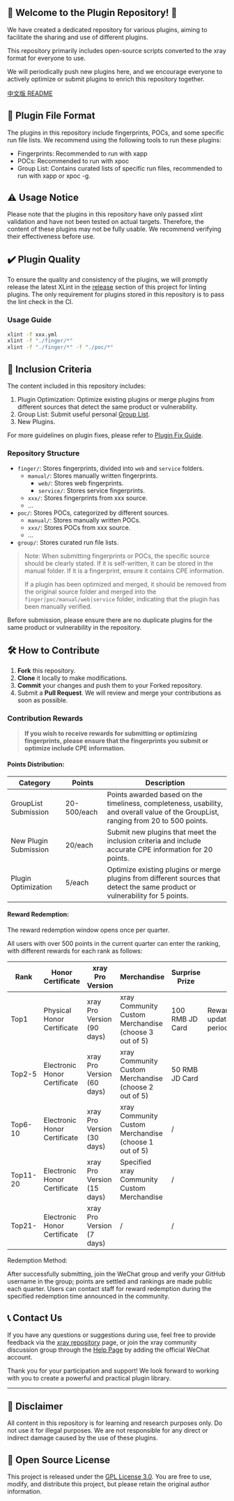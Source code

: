 ## 🎉 Welcome to the Plugin Repository! 🎉

We have created a dedicated repository for various plugins, aiming to facilitate the sharing and use of different plugins.

This repository primarily includes open-source scripts converted to the xray format for everyone to use.

We will periodically push new plugins here, and we encourage everyone to actively optimize or submit plugins to enrich this repository together.

[中文版 README](./README.md)

## 📂 Plugin File Format

The plugins in this repository include fingerprints, POCs, and some specific run file lists. We recommend using the following tools to run these plugins:

- Fingerprints: Recommended to run with xapp
- POCs: Recommended to run with xpoc
- Group List: Contains curated lists of specific run files, recommended to run with xapp or xpoc -g.

## ⚠️ Usage Notice

Please note that the plugins in this repository have only passed xlint validation and have not been tested on actual targets. Therefore, the content of these plugins may not be fully usable. We recommend verifying their effectiveness before use.

## ✔️ Plugin Quality

To ensure the quality and consistency of the plugins, we will promptly release the latest XLint in the [release](https://github.com/chaitin/xray-plugins/releases) section of this project for linting plugins. The only requirement for plugins stored in this repository is to pass the lint check in the CI.

### Usage Guide

```sh
xlint -f xxx.yml
xlint -f "./finger/*"
xlint -f "./finger/*" -f "./poc/*"
```

## 📜 Inclusion Criteria

The content included in this repository includes:

1. Plugin Optimization: Optimize existing plugins or merge plugins from different sources that detect the same product or vulnerability.
2. Group List: Submit useful personal [Group List](./group/README.md).
3. New Plugins.

For more guidelines on plugin fixes, please refer to [Plugin Fix Guide](https://docs.xray.cool/plugins/yaml/Fix).

### Repository Structure

- `finger/`: Stores fingerprints, divided into `web` and `service` folders.
    - `manual/`: Stores manually written fingerprints.
        - `web/`: Stores web fingerprints.
        - `service/`: Stores service fingerprints.
    - `xxx/`: Stores fingerprints from xxx source.
    - ...
- `poc/`: Stores POCs, categorized by different sources.
    - `manual/`: Stores manually written POCs.
    - `xxx/`: Stores POCs from xxx source.
    - ...
- `group/`: Stores curated run file lists.

> Note: When submitting fingerprints or POCs, the specific source should be clearly stated. If it is self-written, it can be stored in the manual folder. If it is a fingerprint, ensure it contains CPE information.
>
> If a plugin has been optimized and merged, it should be removed from the original source folder and merged into the `finger|poc/manual/web|service` folder, indicating that the plugin has been manually verified.

Before submission, please ensure there are no duplicate plugins for the same product or vulnerability in the repository.

## 🛠️ How to Contribute

1. **Fork** this repository.
2. **Clone** it locally to make modifications.
3. **Commit** your changes and push them to your Forked repository.
4. Submit a **Pull Request**. We will review and merge your contributions as soon as possible.

### Contribution Rewards

> **If you wish to receive rewards for submitting or optimizing fingerprints, please ensure that the fingerprints you submit or optimize include CPE information.**

#### Points Distribution:

|  Category  |  Points  |  Description  |
| --- | --- | --- |
|  GroupList Submission  |  20-500/each  |  Points awarded based on the timeliness, completeness, usability, and overall value of the GroupList, ranging from 20 to 500 points.  |
|  New Plugin Submission  |  20/each  |  Submit new plugins that meet the inclusion criteria and include accurate CPE information for 20 points.  |
|  Plugin Optimization  |  5/each  |  Optimize existing plugins or merge plugins from different sources that detect the same product or vulnerability for 5 points.  |

#### Reward Redemption:

The reward redemption window opens once per quarter.

All users with over 500 points in the current quarter can enter the ranking, with different rewards for each rank as follows:

|  Rank  |  Honor Certificate  |  xray Pro Version  |  Merchandise  |  Surprise Prize  |   |
| --- | --- | --- | --- | --- | --- |
|  Top1  |  Physical Honor Certificate  |  xray Pro Version (90 days)  |  xray Community Custom Merchandise (choose 3 out of 5)  |  100 RMB JD Card  |  Rewards updated periodically  |
|  Top2-5  |  Electronic Honor Certificate  |  xray Pro Version (60 days)  |  xray Community Custom Merchandise (choose 2 out of 5)  |  50 RMB JD Card  |
|  Top6-10  |  Electronic Honor Certificate  |  xray Pro Version (30 days)  |  xray Community Custom Merchandise (choose 1 out of 5)  |  /  |
|  Top11-20  |  Electronic Honor Certificate  |  xray Pro Version (15 days)  |  Specified xray Community Custom Merchandise  |  /  |
|  Top21-  |  Electronic Honor Certificate  |  xray Pro Version (7 days)  |  /  |  /  |

Redemption Method:

After successfully submitting, join the WeChat group and verify your GitHub username in the group; points are settled and rankings are made public each quarter. Users can contact staff for reward redemption during the specified redemption time announced in the community.

## 📞 Contact Us

If you have any questions or suggestions during use, feel free to provide feedback via the [xray repository](https://github.com/chaitin/xray/issues) page, or join the xray community discussion group through the [Help Page](https://docs.xray.cool/help/index) by adding the official WeChat account.

Thank you for your participation and support! We look forward to working with you to create a powerful and practical plugin library.

---

## 📢 Disclaimer

All content in this repository is for learning and research purposes only. Do not use it for illegal purposes. We are not responsible for any direct or indirect damage caused by the use of these plugins.

## 📄 Open Source License

This project is released under the [GPL License 3.0](./LICENSE). You are free to use, modify, and distribute this project, but please retain the original author information.